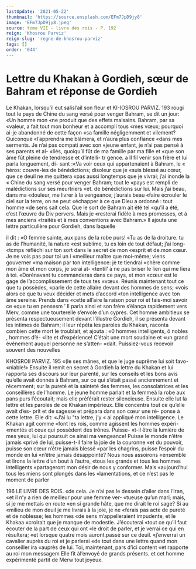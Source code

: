 ```yaml
---
lastUpdate: '2021-05-22'
thumbnail: 'https://source.unsplash.com/EFm7JpD9jy8'
image: 'EFm7JpD9jy8.jpeg'
source: tome VII - livre des rois - P. 192
reign: 'Khosrou Parviz'
reign-slug: 'regne-de-khosrou-parviz'
tags: []
order: '044'
---
```


# Lettre du Khakan à Gordieh, sœur de Bahram et réponse de Gordieh

Le Khakan, lorsqu’il eut salisl’ail son fleur et
KI-IOSROU PARVIZ. 193 rougi tout le pays de Chine du sang versé pour
venger Bahram, se dit un jour: «Un homme mon «ne produit que des effets malsains. Bahram, par sa «valeur, a fait tout mon bonheur et a accompli tous «mes vœux; pourquoi ai-je abandonné de cette façon
«sa famille négligemment et vilement? Quiconque «l’apprendra me blâmera, et n’aura plus confiance «dans mes serments. Je n’ai pas compati avec son «jeune enfant, je n’ai pas pensé à ses parents et al- «liés, quoiqu’il fût de ma famille par ma fille et
«que son âme fût pleine de tendresse et d’intelli-
tr gence. a
Il fil venir son frère et lui parla longuement, di-
sant :«Va voir ceux qui appartenaient à Bahram, le « héros: couvre-les de bénédictions; disoleur que je «suis blessé au cœur, que ce deuil ne me quittera «pas aussi longtemps que je vivrai; j’ai inondé la
« Chine du sang versé pour venger Bahram; tout le «pays est rempli de malédictions sur ses meurtriers «et. de bénédictions sur lui. Mais j’ai beau, dans ma «douleur, me livrer à la vengeance; j’aurais beau «faire écrouler le ciel sur la terre, on ne peut «échapper à ce que Dieu a ordonné : tout homme «de sens sait cela. Que le sort de Bahram ait été tel «qu’il a été, c’est l’œuvre du Div pervers. Mais je
«resterai fidèle à mes promesses, et à mes anciens «traités et à mes conventions avec Bahram.» Il ajouta
une lettre particulière pour Gordieh, dans laquelle

il dit : «O femme sainte, aux pans de la robe purs! «Tu as de la droiture. tu as de l’humanité, la nature
«est sublime, tu es loin de tout défaut; j’ai long- «tcmps réfléchi sur ton sort dans le secret de mon «esprit et de.mon cœur. Je ne vois pas pour toi un
i «meilleur maître que moi-même; viens gouverner
«ma maison par ton intelligence: je te tiendrai «chère comme mon âme et mon corps, je serai at- «tentil’ à ne pas briser le lien qui me liera à toi. «Dorénavant tu commanderas dans ce pays, et mon «cœur est le gage de l’accomplissement de tous tes «vœux. Réunis maintenant tout ce que tu possèdes, «parle de cette allaire devant des hommes de sens; «vois alors ce que tu veux décider et mets d’accord
«ton intelligence avec ton âme sereine. Prends dans «cette all’aire la raison pour roi et fais-moi savoir ce
«que tu en pensesm ’
Il parla ainsi et son frère s’élança rapidement vers
Merv, comme une tourterelle s’envole d’un cyprès.
Cet homme ambitieux se présenta respectueusement
devant l’illustre Gordieh, il se présenta devant les
intimes de Bahram; il leur répéta les paroles du
Khakan, raconta combien cette mort le troublait, et
ajouta :
«0 hommes intelligents, ô nobles , hommes d’é-
«lite et d’expérience! C’était une mort soudaine et
«un grand événement auquel personne ne s’atten-
«dait. Puissiez-vous recevoir souvent des nouvelles

KHOSROII PARVIZ. 195 «(le ses mânes, et que le juge suprême lui soit favo-
«niable!»
Ensuite il remit en secret à Gordieh la lettre du Khakan et lui rapporta ses discours sur leur parenté, sur les conseils et les bons avis qu’elle avait donnés à Bahram, sur ce qui s’était passé anciennement et récemment; sur la pureté et la sainteté des femmes,
les consolatrices et les conseillères de l’homme. Le
jeune homme parlait et la femmeà la robe aux pans purs l’écoutait; mais elle préférait rester silencieuse.
Ensuite elle lut la lettre et les paroles de ce Khakan impérieux. Elle concentra tout ce qu’elle avait d’es-
prit et de sagesse et prépara dans son cœur une ré- ponse à cette lettre. Elle dit: «J’ai lu "ta lettre, j’y
« ai appliqué mon intelligence. Le Khakan agit comme «font les rois, comme agissent les hommes expéri- «mentés et ceux qui possèdent des trônes. Puisse-
«t-il être la lumière de mes yeux, lui qui poursuit
ce ainsi ma vengeance! Puisse le monde n’être jamais «privé de lui, puisse-t-il faire la joie de la couronne «et du pouvoir, puisse son cœur n’être jamais blessé
«par les chagrins, puisse l’espoir du monde en lui «n’être jamais désappointé? Nous nous assoirons «ensemble et lirons la lettre d’un bout à l’autre,
«tous les grands et tous les hommes intelligents «partageront mon désir de nous y conformer. Mais «aujourd’hui tous les miens sont plongés dans les
«lamentations, et ce n’est pas le moment de parler

196 LE LIVRE DES ROIS. «de cela. Je n’ai pas le dessein d’aller dans l’Iran,
«et il n’y a rien de meilleur pour une femme ver- «tueuse qu’un mari; mais, si je me mettais en route «en si grande hâte, que me dirait le roi sage? Si au «milieu de mon deuil je me livrais à la joie, je ne «ferais pas acte de pureté et de noblesse; les hommes «de sens m’appelleraient impudente, et le Khakaa «croirait que je manque de modestie. J’écouterai «tout ce qu’il faut écouter de la part de ceux qui ont
«le droit de parler, et je verrai ce qui en résultera; «et lorsque quatre mois auront.passé sur ce deuil. «j’enverrai un cavalier auprès du roi et je parlerai
«de tout dans une lettre quand mon conseiller ira «auprès de lui. Toi, maintenant, pars d’ici content
«et rapporte au roi mon messagem Elle fit àl’envoyé de grands présents. et cet homme expérimenté partit de Merw tout joyeux.
